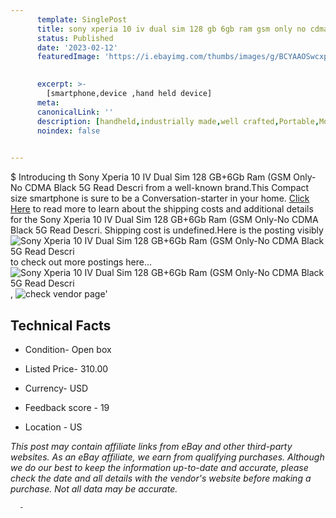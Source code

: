 ```yaml
---
      template: SinglePost
      title: sony xperia 10 iv dual sim 128 gb 6gb ram gsm only no cdma black 5g read descri
      status: Published
      date: '2023-02-12'
      featuredImage: 'https://i.ebayimg.com/thumbs/images/g/BCYAAOSwcxpj6GaC/s-l225.jpg'
       

      excerpt: >-
        [smartphone,device ,hand held device]
      meta:
      canonicalLink: ''
      description: [handheld,industrially made,well crafted,Portable,Mobile,Compact,Convenient,Lightweight,Maneuverable,Man-portable,Miniature,Carriable,Hand-held,Light,Holdable,Transportable,Mobile device,Pocket-sized,On-the-go,Wireless,Cordless,Compact size,Convenient size, smartphone,device ,hand held device]
      noindex: false
      

---
```

$
      Introducing th Sony Xperia 10 IV Dual Sim 128 GB+6Gb Ram (GSM Only-No CDMA Black 5G Read Descri from a well-known brand.This Compact size smartphone is sure to be a Conversation-starter in your home. [Click Here](https://www.ebay.com/itm/394459194303?hash=item5bd799a3bf%3Ag%3ABCYAAOSwcxpj6GaC&mkevt=1&mkcid=1&mkrid=711-53200-19255-0&campid=%253CePNCampaignId%253E&customid=%253CreferenceId%253E&toolid=10049) to read more to learn about the shipping costs and additional details for the Sony Xperia 10 IV Dual Sim 128 GB+6Gb Ram (GSM Only-No CDMA Black 5G Read Descri. Shipping cost is undefined.Here is the posting visibly ![Sony Xperia 10 IV Dual Sim 128 GB+6Gb Ram (GSM Only-No CDMA Black 5G Read Descri](https://i.ebayimg.com/thumbs/images/g/BCYAAOSwcxpj6GaC/s-l225.jpg) to check out more postings here... ![Sony Xperia 10 IV Dual Sim 128 GB+6Gb Ram (GSM Only-No CDMA Black 5G Read Descri](https://i.ebayimg.com/images/g/BCYAAOSwcxpj6GaC/s-l1600.jpg), ![check vendor page](https://origin-galleryplus.ebayimg.com/ws/web/394459194303_2_0_1/225x225.jpg,https://origin-galleryplus.ebayimg.com/ws/web/394459194303_3_0_1/225x225.jpg,https://origin-galleryplus.ebayimg.com/ws/web/394459194303_4_0_1/225x225.jpg,https://origin-galleryplus.ebayimg.com/ws/web/394459194303_5_0_1/225x225.jpg,https://origin-galleryplus.ebayimg.com/ws/web/394459194303_6_0_1/225x225.jpg,https://origin-galleryplus.ebayimg.com/ws/web/394459194303_7_0_1/225x225.jpg)'

      

 ## Technical Facts 



     
      

 - Condition- Open box 


      

 - Listed Price- 310.00 


      

 - Currency- USD 


      

 - Feedback score - 19 


      

 - Location - US 


      
      

 *_This post may contain affiliate links from eBay and other third-party websites. As an eBay affiliate, we earn from qualifying purchases. Although we do our best to keep the information up-to-date and accurate, please check the date and all details with the vendor's website before making a purchase. Not all data may be accurate._*




      -
